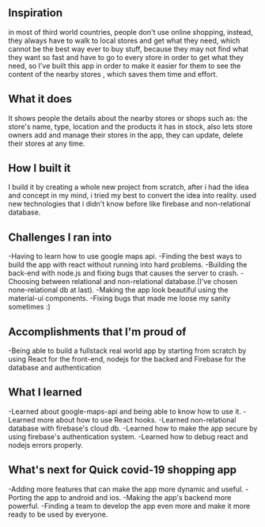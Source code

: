 ## Inspiration
in most of third world countries, people don't use online shopping, instead, they always have to walk to local stores and get what they need, which cannot be the best way ever to buy stuff, because they may not find what they want so fast and have to go to every store in order to get what they need, so I've built this app in order to make it easier for them to see the content of the nearby stores , which saves them time and effort.

## What it does
It shows people the details about the nearby stores or shops such as: the store's name, type, location and the products it has in stock, also lets store owners add and manage their stores in the app, they can update, delete their stores at any time.

## How I built it
I build it by creating a whole new project from scratch, after i had the idea and concept in my mind, i tried my best to convert the idea into reality. used new technologies that i didn't know before like firebase and non-relational database.

## Challenges I ran into
-Having to learn how to use google maps api.
-Finding the best ways to build the app with react without running into hard problems.
-Building the back-end with node.js and fixing bugs that causes the server to crash.
-Choosing between relational and non-relational database.(I've chosen none-relational db at last).
-Making the app look beautiful using the material-ui components.
-Fixing bugs that made me loose my sanity sometimes :)

## Accomplishments that I'm proud of
-Being able to build a fullstack real world app by starting from scratch by using React for the front-end, nodejs for the backed and Firebase for the database and authentication

## What I learned
-Learned about google-maps-api and being able to know how to use it.
-Learned more about how to use React hooks.
-Learned non-relational database with firebase's cloud db.
-Learned how to make the app secure by using firebase's authentication system.
-Learned how to debug react and nodejs errors properly.

## What's next for Quick covid-19 shopping app
-Adding more features that can make the app more dynamic and useful.
-Porting the app to android and ios.
-Making the app's backend more powerful.
-Finding a team to develop the app even more and make it more ready to be used by everyone.
